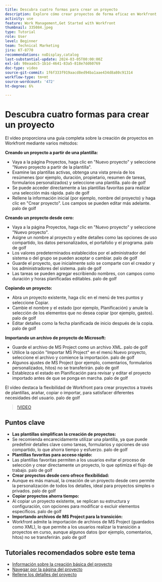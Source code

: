 ```yaml
---
title: Descubra cuatro formas para crear un proyecto
description: Explore cómo crear proyectos de forma eficaz en Workfront mediante plantillas, empezando desde cero, copiando proyectos existentes o importando archivos de proyectos de Microsoft, adaptados a las diversas necesidades del usuario.
activity: use
feature: Work Management,Get Started with Workfront
thumbnail: 335084.jpeg
type: Tutorial
role: User
level: Beginner
team: Technical Marketing
jira: KT-8770
recommendations: noDisplay,catalog
last-substantial-update: 2024-03-05T00:00:00Z
exl-id: 98eaadc5-1b1d-4641-83a5-818e7dd60769
doc-type: video
source-git-commit: 1f6f333f919aacd8ed94ba1aae434d8a80c91314
workflow-type: tm+mt
source-wordcount: '472'
ht-degree: 6%

---
```


# Descubra cuatro formas para crear un proyecto

El vídeo proporciona una guía completa sobre la creación de proyectos en Workfront mediante varios métodos:

**Creando un proyecto a partir de una plantilla:**

* Vaya a la página Proyectos, haga clic en &quot;Nuevo proyecto&quot; y seleccione &quot;Nuevo proyecto a partir de la plantilla&quot;.
* Examine las plantillas activas, obtenga una vista previa de los resúmenes (por ejemplo, duración, propietario, resumen de tareas, formularios personalizados) y seleccione una plantilla. palo de golf
* Se puede acceder directamente a las plantillas favoritas para realizar una selección más rápida. palo de golf
* Rellene la información inicial (por ejemplo, nombre del proyecto) y haga clic en &quot;Crear proyecto&quot;. Los campos se pueden editar más adelante. palo de golf

**Creando un proyecto desde cero:**

* Vaya a la página Proyectos, haga clic en &quot;Nuevo proyecto&quot; y seleccione &quot;Nuevo proyecto&quot;.
* Asigne un nombre al proyecto y edite detalles como las opciones de uso compartido, los datos personalizados, el portafolio y el programa. palo de golf
* Los valores predeterminados establecidos por el administrador del sistema o del grupo se pueden aceptar o cambiar. palo de golf
* Guarde el proyecto, que inicialmente solo se comparte con el creador y los administradores del sistema. palo de golf
* Las tareas se pueden agregar escribiendo nombres, con campos como duración y horas planificadas editables. palo de golf

**Copiando un proyecto:**

* Abra un proyecto existente, haga clic en el menú de tres puntos y seleccione Copiar.
* Cambie el nombre y el estado (por ejemplo, Planificación) y anule la selección de los elementos que no desea copiar (por ejemplo, gastos). palo de golf
* Editar detalles como la fecha planificada de inicio después de la copia. palo de golf

**Importando un archivo de proyecto de Microsoft:**

* Guarde el archivo de MS Project como un archivo XML. palo de golf
* Utilice la opción &quot;Importar MS Project&quot; en el menú Nuevo proyecto, seleccione el archivo y comience la importación. palo de golf
* Algunos ajustes de MS Project (por ejemplo, comentarios, formularios personalizados, hitos) no se transferirán. palo de golf
* Establezca el estado en Planificación para revisar y editar el proyecto importado antes de que se ponga en marcha. palo de golf


El vídeo destaca la flexibilidad de Workfront para crear proyectos a través de plantillas, arañar, copiar o importar, para satisfacer diferentes necesidades del usuario. palo de golf

>[!VIDEO](https://video.tv.adobe.com/v/3432173/?quality=12&learn=on&enablevpops&captions=spa)

## Puntos clave

* **Las plantillas simplifican la creación de proyectos:**
* Se recomienda encarecidamente utilizar una plantilla, ya que puede predefinir detalles clave como tareas, formularios y opciones de uso compartido, lo que ahorra tiempo y esfuerzo. palo de golf
* **Plantillas favoritas para acceso rápido:**
* Las plantillas favoritas permiten a los usuarios evitar el proceso de selección y crear directamente un proyecto, lo que optimiza el flujo de trabajo. palo de golf
* **Crear proyectos desde cero ofrece flexibilidad:**
* Aunque es más manual, la creación de un proyecto desde cero permite la personalización de todos los detalles, ideal para proyectos simples o privados. palo de golf
* **Copiar proyectos ahorra tiempo:**
* Al copiar un proyecto existente, se replican su estructura y configuración, con opciones para modificar o excluir elementos específicos. palo de golf
* **Importando archivos de MS Project para la transición:**
* Workfront admite la importación de archivos de MS Project (guardados como XML), lo que permite a los usuarios realizar la transición a proyectos en curso, aunque algunos datos (por ejemplo, comentarios, hitos) no se transferirán. palo de golf



## Tutoriales recomendados sobre este tema

* [Información sobre la creación básica del proyecto](/help/manage-work/projects/understand-basic-project-creation.md)
* [Navegar por la página del proyecto](/help/manage-work/projects/navigate-the-project-page.md)
* [Rellene los detalles del proyecto](/help/manage-work/projects/fill-in-the-project-details.md)

